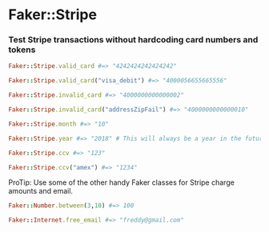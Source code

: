 # Faker::Stripe

### Test Stripe transactions without hardcoding card numbers and tokens


```ruby
Faker::Stripe.valid_card #=> "4242424242424242"

Faker::Stripe.valid_card("visa_debit") #=> "4000056655665556"

Faker::Stripe.invalid_card #=> "4000000000000002"

Faker::Stripe.invalid_card("addressZipFail") #=> "4000000000000010"

Faker::Stripe.month #=> "10"

Faker::Stripe.year #=> "2018" # This will always be a year in the future

Faker::Stripe.ccv #=> "123"

Faker::Stripe.ccv("amex") #=> "1234"
```

ProTip:
Use some of the other handy Faker classes for Stripe charge amounts and email.

```ruby
Faker::Number.between(3,10) #=> 100

Faker::Internet.free_email #=> "freddy@gmail.com"
```
